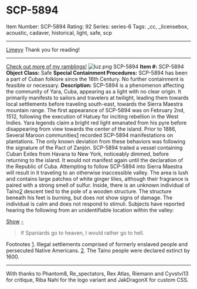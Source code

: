 # SCP-5894
Item Number: SCP-5894
Rating: 92
Series: series-6
Tags: _cc, _licensebox, acoustic, cadaver, historical, light, safe, scp

---

[Limeyy](javascript:;)
Thank you for reading!
* * *
[Check out more of my ramblings!](/limey-s-citrus-corner)
![luz.png](https://scp-wiki.wdfiles.com/local--files/scp-5894/luz.png)
SCP-5894
**Item #:** SCP-5894
**Object Class:** Safe
**Special Containment Procedures:** SCP-5894 has been a part of Cuban folklore since the 16th Century. No further containment is feasible or necessary.
**Description:** SCP-5894 is a phenomenon affecting the community of Yara, Cuba, appearing as a light with no clear origin. It primarily manifests to sailors and travelers at twilight, leading them towards local settlements before traveling south-east, towards the Sierra Maestra mountain range. The first appearance of SCP-5894 was on February 2nd, 1512, following the execution of Hatuey for inciting rebellion in the West Indies. Yara legends claim a bright red light emanated from his pyre before disappearing from view towards the center of the island.
Prior to 1886, Several Maroon communities[1](javascript:;) recorded SCP-5894 manifestations on plantations. The only known deviation from these behaviors was following the signature of the Pact of Zanjón. SCP-5894 trailed a vessel containing Cuban Exiles from Havana to New York, noticeably dimmed, before returning to the island. It would not manifest again until the declaration of the Republic of Cuba.
Attempting to follow SCP-5894 into Sierra Maestra will result in it traveling to an otherwise inaccessible valley. The area is lush and contains large patches of white ginger lilies, although their fragrance is paired with a strong smell of sulfur. Inside, there is an unknown individual of Taíno[2](javascript:;) descent tied to the pole of a wooden structure. The structure beneath his feet is burning, but does not show signs of damage. The individual is calm and does not respond to stimuli.
Subjects have reported hearing the following from an unidentifiable location within the valley:  

[Show](javascript:;)
[ \- ](javascript:;)
> If Spaniards go to heaven, I would rather go to hell.
  
  
  

Footnotes
[1](javascript:;). Illegal settlements comprised of formerly enslaved people and persecuted Native Americans.
[2](javascript:;). The Taíno people were declared extinct by 1600.
  
  
  

* * *
With thanks to Phantom8, Re_spectators, Rex Atlas, Riemann and Cyvstvi13 for critique, Riba Nahi for the logo variant and JakDragonX for custom CSS.